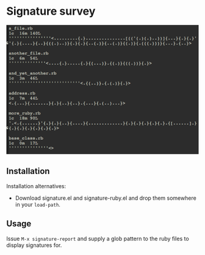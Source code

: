 # Signature survey

![Signatures](doc/img/screenshot.png)

## Installation

Installation alternatives:

- Download signature.el and signature-ruby.el and drop them somewhere
  in your `load-path`.

## Usage

Issue `M-x signature-report` and supply a glob pattern to the ruby
files to display signatures for.
